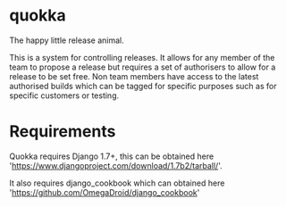 quokka
======

The happy little release animal.

This is a system for controlling releases. It allows for any member of the team to propose a release but requires a set of authorisers to allow for a release to be set free. Non team members have access to the latest authorised builds which can be tagged for specific purposes such as for specific customers or testing.

Requirements
============

Quokka requires Django 1.7+, this can be obtained here 'https://www.djangoproject.com/download/1.7b2/tarball/'.

It also requires django_cookbook which can obtained here 'https://github.com/OmegaDroid/django_cookbook'

